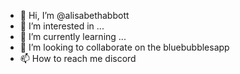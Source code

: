 - 👋 Hi, I’m @alisabethabbott
- 👀 I’m interested in ...
- 🌱 I’m currently learning ...
- 💞️ I’m looking to collaborate on the bluebubblesapp
- 📫 How to reach me discord

<!---
alisabethabbott/alisabethabbott is a ✨ special ✨ repository because its `README.md` (this file) appears on your GitHub profile.
You can click the Preview link to take a look at your changes.
--->
